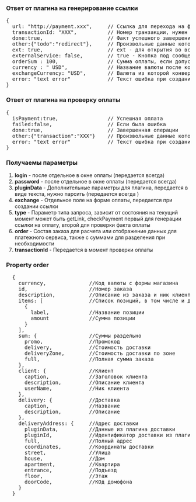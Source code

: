 ### Ответ от плагина на генерирование ссылки

<pre>{
  url: "http://payment.xxx",     // Ссылка для перехода на форму оплаты
  transactionId: "XXX",          // Номер транзакции, нужен для проверки факта оплаты по статусу
  done:true,                     // Факт успешного завершения
  other:{"todo":"redirect"},     // Произвольные данные которые будут сохранены для заказа в
  ext: true,                     // ext - для открытия во встроенном окне, false или убрать для открытия как отдельного окна
  externalService: false,        // true - Кнопка под сообщением, необходимо заполнить поля в отделе на вкладке дополнительно, false - не используется
  orderSum : 100,                // Сумма оплаты, если допустим сервис использует конвертацию валюты
  currency : " USD",             // Название валюты после конвертации или просто валюта для отображения в конке к заказу
  exchangeCurrency: "USD",       // Валюта из которой конвертировалось
  error: "text error"            // Текст ошибка при создании ссылки
}
</pre>

### Ответ от плагина на проверку оплаты

<pre>
{
  isPayment:true,                // Успешная оплата
  failed:false,                  // Если была ошибка
  done:true,                     // Завершенная операции
  other:{"transaction":"XXX"}    // Произвольные данные которые будут сохранены для заказа в
  error: "text error"            // Текст ошибка при создании ссылки
}
</pre>

### Получаемы параметры

1. <b>login</b> - после отдельное в окне оплаты (передается всегда)
2. <b>password</b> - после отдельное в окне оплаты (передается всегда)
3. <b>pluginData</b> - Дополнительные параметры для плагина, передается в виде текста, нужно парсить (передается всегда )
4. <b>exchange</b> - Отдельное поле на форме оплаты, передается при создании ссылки
5. <b>type</b> - Параметр типа запроса, зависит от состояния на текущий момент может быть getLink, checkPayment первый для генерации ссылки на оплату, второй для проверки факта оплаты
6. <b>order</b> - Состав заказа для расчета или отображение данных для платежного сервиса, также с суммами для разделения при необходимости
7. <b>transactionId</b> - Передается в момент проверки оплаты

### Property order

<pre>
  {
    currency,              //Код валюты с формы магазина
    id,                    //Номер заказа
    description,           //Описание из заказа и ник клиента
    items: [               //Список позиций, в том числе и доставки
      { 
        label,             //Название позиции
        amount             //Сумма позиции
      }
    ],
    sum: {                 //Суммы раздельно
      promo,               //Промокод
      delivery,            //Стоимость доставки
      deliveryZone,        //Стоимость доставки по зоне
      full,                //Полная сумма заказа
    },
    client: {              //Клиент
      caption,             //Заголовок клиента
      description,         //Описание клиента
      userName,            //Ник клиента
    },
    delivery: {            //Доставка
      caption,             //Название
      description,         //Описание
    },
    deliveryAddress: {     //Адрес доставки
      pluginData,          //Данные из плагина доставки
      pluginId,            //Идентификатор доставки из плагина доставки
      full,                //Полный адрес
      coordinates,         //Координаты доставки
      street,              //Улица
      house,               //Дом
      apartment,           //Квартира
      entrance,            //Подъезд
      floor,               //Этаж
      doorCode,            //КОд домофона
    }
  }
  </pre>

